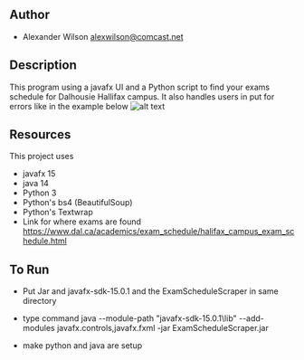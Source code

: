 
## Author

* Alexander Wilson alexwilson@comcast.net

## Description 
This program using a javafx UI and a Python script to find your exams schedule for Dalhousie Hallifax campus. 
It also handles users in put for errors like in the example below 
![alt text](https://github.com/awilson02/ExamScheduleScraper/image/image.PNG)

## Resources

This project uses 

* javafx 15 
* java 14
* Python 3
* Python's bs4 (BeautifulSoup)
* Python's Textwrap 
* Link for where exams are found https://www.dal.ca/academics/exam_schedule/halifax_campus_exam_schedule.html


## To Run 
* Put Jar and javafx-sdk-15.0.1 and the ExamScheduleScraper in same directory
* type command 
    java --module-path "javafx-sdk-15.0.1\lib" --add-modules javafx.controls,javafx.fxml -jar ExamScheduleScraper.jar
    
* make python and java are setup 

